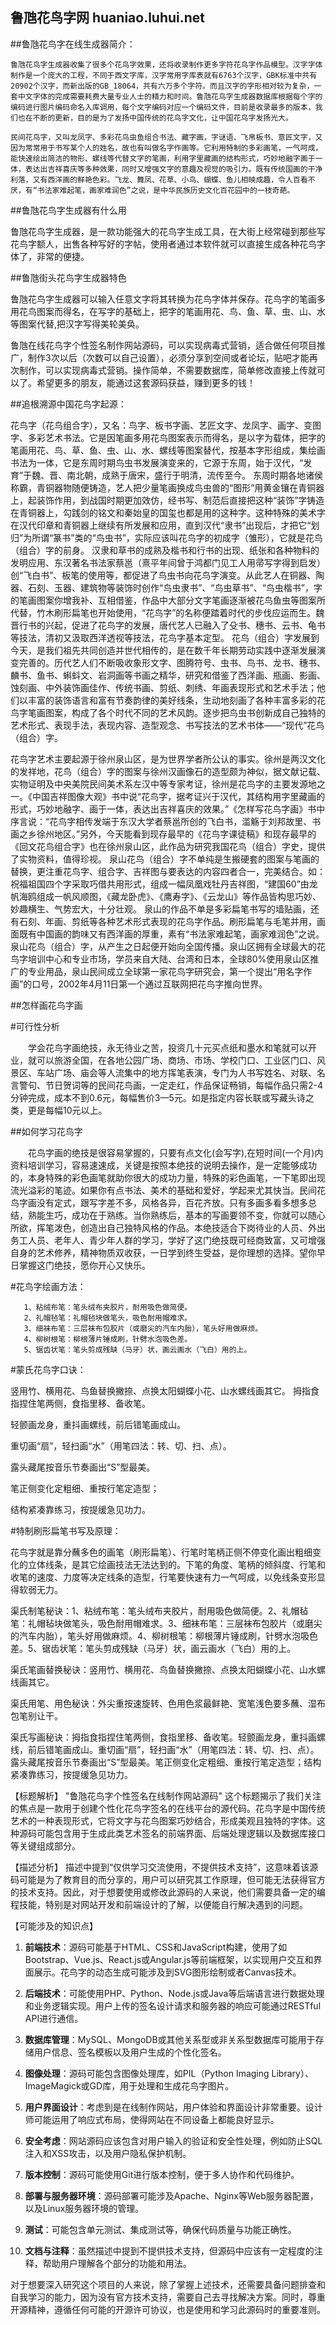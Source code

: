 ## 鲁虺花鸟字网 huaniao.luhui.net



##鲁虺花鸟字在线生成器简介：

    鲁虺花鸟字生成器收集了很多个花鸟字效果，还将收录制作更多字符花鸟字作品模型。汉字字体制作是一个庞大的工程，不同于西文字库，汉字常用字库表就有6763个汉字，GBK标准中共有20902个汉字，而新出版的GB_18064，共有六万多个字符。而且汉字的字形相对较为复杂，一套中文字体的完成需要耗费大量专业人士的精力和时间。鲁虺花鸟字生成器数据库根据每个字的编码进行图片编码命名入库调用，每个文字编码对应一个编码文件，目前是收录最多的版本，我们也在不断的更新，目的是为了发扬中国传统的花鸟字文化，让中国花鸟字发扬光大。

    民间花鸟字，又叫龙凤字、多彩花鸟虫鱼组合书法、藏字画，字谜语、飞帛板书、意匠文字，又因为常常用于书写某个人的姓名，故也有叫做名字作画等。它利用特制的多彩画笔，一气呵成，能快速绘出简洁的物形、螺线等代替文字的笔画，利用字里藏画的结构形式，巧妙地融字画于一体，表达出吉祥喜庆等多种效果，同时又增强文字的意趣及视觉的吸引力。既有传统国画的干净利落，又有西洋画的鲜艳色彩。飞龙、舞凤、花草、小鸟、蝴蝶、鱼儿相映成趣，令人百看不厌，有“书法家难起笔，画家难润色”之说，是中华民族历史文化百花园中的一枝奇葩。


##鲁虺花鸟字生成器有什么用

鲁虺花鸟字生成器，是一款功能强大的花鸟字生成工具，在大街上经常碰到那些写花鸟字额人，出售各种写好的字帖，使用者通过本软件就可以直接生成各种花鸟字体了，非常的便捷。

##鲁虺街头花鸟字生成器特色

鲁虺花鸟字生成器可以输入任意文字将其转换为花鸟字体并保存。花鸟字的笔画多用花鸟图案而得名，在写字的基础上，把字的笔画用花、鸟、鱼、草、虫、山、水等图案代替,把汉字写得美轮美奂。

鲁虺在线花鸟字个性签名制作网站源码，可以实现病毒式营销，适合做任何项目推广，制作3次以后（次数可以自己设置），必须分享到空间或者论坛，贴吧才能再次制作，可以实现病毒式营销。操作简单，不需要数据库，简单修改直接上传就可以了。希望更多的朋友，能通过这套源码获益，赚到更多的钱！

##追根溯源中国花鸟字起源：

花鸟字（花鸟组合字），又名：鸟字、板书字画、艺匠文字、龙凤字、画字、变图字、多彩艺术书法。它是因笔画多用花鸟图案表示而得名，是以字为载体，把字的笔画用花、鸟、草、鱼、虫、山、水、螺线等图案替代，按基本字形组成，集绘画书法为一体，它是东周时期鸟虫书发展演变来的，它源于东周，始于汉代，“发育”于魏、晋、南北朝，成熟于唐宋，盛行于明清，流传至今。
东周时期各地诸侯称霸，青铜器物随便铸造，艺人把少量笔画换成鸟虫兽的“图形”用黄金镶在青铜器上，起装饰作用，到战国时期更加效仿，经书写、制范后直接把这种“装饰”字铸造在青铜器上，勾践剑的铭文和秦始皇的国玺也都是用的这种字。这种特殊的美术字在汉代印章和青铜器上继续有所发展和应用，直到汉代“隶书”出现后，才把它“划归”为所谓“篆书”类的“鸟虫书”，实际应该叫花鸟字的初成字（雏形），它就是花鸟（组合）字的前身。
汉隶和草书的成熟及楷书和行书的出现、纸张和各种物料的发明应用、东汉著名书法家蔡邕（熹平年间曾于鸿都门见工人用帚写字得到启发）创“飞白书”、板笔的使用等，都促进了鸟虫书向花鸟字演变。从此艺人在铜器、陶器、石刻、玉器、建筑物等装饰时创作“鸟虫隶书”、“鸟虫草书”、“鸟虫楷书”，字的笔画图案你增我补、互相借鉴，作品中大部分文字笔画逐渐被花鸟鱼虫等图案所代替，竹木刷形扁笔也开始使用，“花鸟字”的名称便踏着时代的步伐应运而生。魏晋行书的兴起，促进了花鸟字的发展，唐代艺人已融入了殳书、穗书、云书、龟书等技法，清初又汲取西洋透视等技法，花鸟字基本定型。
花鸟（组合）字发展到今天，是我们祖先共同创造并世代相传的，是在数千年长期劳动实践中逐渐发展演变完善的。历代艺人们不断吸收象形文字、图腾符号、虫书、鸟书、龙书、穗书、麟书、鱼书、蝌蚪文、岩洞画等书画之精华，研究和借鉴了西洋画、瓶画、影画、蚀刻画、中外装饰画佳作、传统书画、剪纸、刺绣、年画表现形式和艺术手法；他们以丰富的装饰语言和富有节奏韵律的美好线条，生动地刻画了各种丰富多彩的花鸟字笔画图案，构成了各个时代不同的艺术风韵。逐步把鸟虫书创新成自己独特的艺术形式、表现手法，表现内容、造型观念、书写技法的艺术书体——“现代”花鸟（组合）字。

花鸟字艺术主要起源于徐州泉山区，是为世界学者所公认的事实。徐州是两汉文化的发祥地，花鸟（组合）字的图案与徐州汉画像石的造型颇为神似，据文献记载、实物证明及中央美院民间美术系左汉中等专家考证，徐州是花鸟字的主要发源地之一。《中国吉祥图像大观》书中说“花鸟字，据考证兴于汉代，其结构用字里藏画的形式，巧妙地融字、画于一体，表达出吉祥喜庆的效果。”《怎样写花鸟字画》书中序言说：“花鸟字相传发端于东汉大学者蔡邕所创的飞白书，滥觞于刘邦故里、书画之乡徐州地区。”另外，今天能看到现存最早的《花鸟字课徒稿》和现存最早的《回文花鸟组合字》也在徐州泉山区，此作品为研究我国花鸟（组合）字史，提供了实物资料，值得珍视。
泉山花鸟（组合）字不单纯是生搬硬套的图案与笔画的替换，更注重花鸟字、组合字、吉祥图与要表达的内容四者合一，完美结合。如：祝福祖国四个字采取巧借共用形式，组成一幅凤凰戏牡丹吉祥图，“建国60”由龙帆海鸥组成一帆风顺图，《藏龙卧虎》、《鹰寿字》、《云龙山》等作品皆构思巧妙、妙趣横生、气势宏大，十分壮观。
泉山的作品不单是多彩扁笔书写的墙贴画，还有石刻、年画、剪纸等各种艺术形式表现的花鸟字作品。刷形扁笔与毛笔并用，画面既有中国画的韵味又有西洋画的厚重，素有“书法家难起笔，画家难润色”之说。泉山花鸟（组合）字，从产生之日起便开始向全国传播。泉山区拥有全球最大的花鸟字培训中心和专业市场，学员来自大陆、台湾和日本，全球80%使用泉山区推广的专业用品，泉山民间成立全球第一家花鸟字研究会，第一个提出“用名字作画”的口号，2002年4月11日第一个通过互联网把花鸟字推向世界。



##怎样画花鸟字画

#可行性分析

　　学会花鸟字画绝技，永无待业之苦，投资几十元买点纸和墨水和笔就可以开业，就可以旅游全国，在各地公园广场、商场、市场、学校门口、工业区门口、风景区、车站广场、庙会等人流集中的地方挥笔表演，专门为人书写姓名、对联、名言警句、节日贺词等的民间花鸟画，一定走红，作品保证畅销，每幅作品只需2-4分钟完成，成本不到0.6元，每幅售价3—5元。如是指定内容长联或写藏头诗之类，更是每幅10元以上。
	
	
##如何学习花鸟字

　　花鸟字画的绝技是很容易掌握的，只要有点文化(会写字),在短时间(一个月)内资料培训学习，容易速速成，关键是按照本绝技的说明去操作，是一定能够成功的，本身特殊的彩色画笔就助你很大的成功力量，特殊的彩色画笔，一下笔即出现流光溢彩的笔迹。如果你有点书法、美术的基础和爱好，学起来尤其快当。民间花鸟字画没有定式，跟写字差不多，风格各异，百花齐放。只有多画多看多想多总结，熟能生巧，成功在于熟练。当你熟练后，基本的写画要领不变，你就可以随心所欲，挥笔泼色，创造出自己独特风格的作品。本绝技适合下岗待业的人员、外出务工人员、老年人、青少年人群的学习，学好了这门绝技既可经商致富，又可增强自身的艺术修养，精神物质双收获，一日学到终生受益，是你理想的选择。望你早日掌握这门绝技，愿你开心又快乐。





#花鸟字绘画方法：

       1、粘绒布笔：笔头绒布夹胶片，耐用吸色做简便。
       2、礼帽毡笔：礼帽毡块做笔头，吸色耐用帽难求。
       3、细袜布笔：三层袜布包胶片（或磨尖的汽车内胎），笔头好用做麻烦。
       4、柳树根笔：柳根薄片锤成刷，针劈水泡吸色差。
       5、锯齿状笔：笔头剪成残缺（马牙）状，画云画水（飞白）用的上。

#蒙氏花鸟字口诀：

竖用竹、横用花、鸟鱼替换撇捺、点换太阳蝴蝶小花、山水螺线画其它。
拇指食指捏住笔两侧，食指里移、备收笔。

轻颤画龙身，重抖画螺线，前后错笔画成山。

重切画“扇”，轻扫画“水”（用笔四法：转、切、扫、点）。

露头藏尾按音乐节奏画出“S”型最美。

笔正侧变化定粗细、重按行笔定造型；

结构紧凑靠练习，按提缓急见功力。


#特制刷形扁笔书写及原理：

花鸟字就是靠分蘸多色的画笔（刷形扁笔）、行笔时笔柄正侧不停变化画出粗细变化的立体线条，是其它绘画技法无法达到的。下笔的角度、笔柄的倾斜度、行笔和收笔的速度、力度等决定线条的造型，行笔要快速有力一气呵成，以免线条变形显得软弱无力。

渠氏制笔秘诀：1、粘绒布笔：笔头绒布夹胶片，耐用吸色做简便。2、礼帽毡笔：礼帽毡块做笔头，吸色耐用帽难求。3、细袜布笔：三层袜布包胶片（或磨尖的汽车内胎），笔头好用做麻烦。4、柳树根笔：柳根薄片锤成刷，针劈水泡吸色差。5、锯齿状笔：笔头剪成残缺（马牙）状，画云画水（飞白）用的上。

渠氏笔画替换秘诀：竖用竹、横用花、鸟鱼替换撇捺、点换太阳蝴蝶小花、山水螺线画其它。

渠氏用笔、用色秘诀：外尖重按速旋转、色用色浆最鲜艳、宽笔浅色要多蘸、湿布包笔别让干。

渠氏写画秘诀：拇指食指捏住笔两侧，食指里移、备收笔。轻颤画龙身，重抖画螺线，前后错笔画成山。重切画“扇”，轻扫画“水”（用笔四法：转、切、扫、点）。露头藏尾按音乐节奏画出“S”型最美。笔正侧变化定粗细、重按行笔定造型；结构紧凑靠练习，按提缓急见功力。


	



【标题解析】
"鲁虺花鸟字个性签名在线制作网站源码" 这个标题揭示了我们关注的焦点是一款用于创建个性化花鸟字签名的在线平台的源代码。花鸟字是中国传统艺术的一种表现形式，它将文字与花鸟图案巧妙结合，形成美观且独特的字体。这种源码可能包含用于生成此类艺术签名的前端界面、后端处理逻辑以及数据库接口等关键组成部分。

【描述分析】
描述中提到“仅供学习交流使用，不提供技术支持”，这意味着该源码可能是为了教育目的而分享的，用户可以研究其工作原理，但可能无法获得官方的技术支持。因此，对于想要使用或修改此源码的人来说，他们需要具备一定的编程技能，特别是对网站开发和前端设计的了解，以便能自行解决遇到的问题。

【可能涉及的知识点】

1. **前端技术**：源码可能基于HTML、CSS和JavaScript构建，使用了如Bootstrap、Vue.js、React.js或Angular.js等前端框架，以实现用户交互和界面展示。花鸟字的动态生成可能涉及到SVG图形绘制或者Canvas技术。

2. **后端技术**：可能使用PHP、Python、Node.js或Java等后端语言进行数据处理和业务逻辑实现。用户上传的签名设计请求和服务器的响应可能通过RESTful API进行通信。

3. **数据库管理**：MySQL、MongoDB或其他关系型或非关系型数据库可能用于存储用户信息、签名模板以及用户生成的个性化签名。

4. **图像处理**：源码可能包含图像处理库，如PIL（Python Imaging Library）、ImageMagick或GD库，用于处理和生成花鸟字图片。

5. **用户界面设计**：考虑到是在线制作网站，用户体验和界面设计非常重要。设计师可能运用了响应式布局，使得网站在不同设备上都能良好显示。

6. **安全考虑**：网站源码应该包含对用户输入的验证和安全性处理，例如防止SQL注入和XSS攻击，以及用户隐私保护机制。

7. **版本控制**：源码可能使用Git进行版本控制，便于多人协作和代码维护。

8. **部署与服务器环境**：源码部署可能涉及Apache、Nginx等Web服务器配置，以及Linux服务器环境的管理。

9. **测试**：可能包含单元测试、集成测试等，确保代码质量与功能正确性。

10. **文档与注释**：虽然描述中提到不提供技术支持，但源码中应该有一定程度的注释，帮助用户理解各个部分的功能和用法。

对于想要深入研究这个项目的人来说，除了掌握上述技术，还需要具备问题排查和自我学习的能力，因为没有官方技术支持，需要自己去寻找解决方案。同时，尊重开源精神，遵循任何可能的开源许可协议，也是使用和学习此源码时的重要准则。








